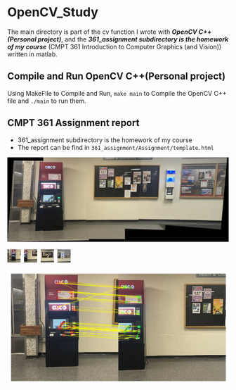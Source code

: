 # OpenCV_Study
The main directory is part of the cv function I wrote with ___OpenCV C++(Personal project)___, 
and the ___361_assignment subdirectory is the homework of my course___ (CMPT 361 Introduction to Computer Graphics (and Vision)) written in matlab.

## Compile and Run OpenCV C++(Personal project)
Using MakeFile to Compile and Run, `make main` to Compile the OpenCV C++ file and `./main` to run them.

## CMPT 361 Assignment report
* 361_assignment subdirectory is the homework of my course
* The report can be find in `361_assignment/Assignment/template.html`

<img src="./361_Assignment/Assignment 2/ResultPicture/S2-panorama.png" alt="S2-panorama" style="zoom:80%;" />

<img src="./361_Assignment/Assignment 2/ResultPicture/S2-im1.png" alt="S2-im1" style="zoom:15%;" width="200" />&nbsp;&nbsp;<img src="./361_Assignment/Assignment 2/ResultPicture/S2-im2.png" alt="S2-im2" style="zoom:15%;" width="200" />&nbsp;&nbsp;<img src="./361_Assignment/Assignment 2/ResultPicture/S2-im3.png" alt="S2-im3" style="zoom:15%;" width="200" />&nbsp;&nbsp;<img src="./361_Assignment/Assignment 2/ResultPicture/S2-im4.png" alt="S2-im4" style="zoom:15%;" width="200" />

<img src="./361_Assignment/Assignment 2/ResultPicture/S2-fastRMatch.png" alt="S2-fastRMatch" style="zoom:50%;" />


